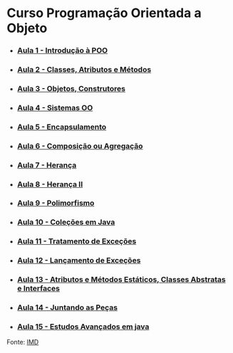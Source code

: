 # Curso Programação Orientada a Objeto
- ### [Aula 1 - Introdução à POO](https://github.com/victordcsilva/CursoPOO/blob/master/Curso_POO_Aula1.ipynb)
- ### [Aula 2 - Classes, Atributos e Métodos](https://github.com/victordcsilva/CursoPOO/blob/master/Curso_POO_Aula2.ipynb)
- ### [Aula 3 - Objetos, Construtores](https://github.com/victordcsilva/CursoPOO/blob/master/Curso_POO_Aula3.ipynb)
- ### [Aula 4 - Sistemas OO](https://github.com/victordcsilva/CursoPOO/blob/master/Curso_POO_Aula4.ipynb)
- ### [Aula 5 - Encapsulamento](https://github.com/victordcsilva/CursoPOO/blob/master/Curso_POO_Aula5.ipynb)
- ### [Aula 6 - Composição ou Agregação](https://github.com/victordcsilva/CursoPOO/blob/master/Curso_POO_Aula6.ipynb)
- ### [Aula 7 - Herança](https://github.com/victordcsilva/CursoPOO/blob/master/Curso_POO_Aula7.ipynb)
- ### [Aula 8 - Herança II](https://github.com/victordcsilva/CursoPOO/blob/master/Curso_POO_Aula8.ipynb)
- ### [Aula 9 - Polimorfismo](https://github.com/victordcsilva/CursoPOO/blob/master/Curso_POO_Aula9.ipynb)
- ### [Aula 10 - Coleções em Java](https://github.com/victordcsilva/CursoPOO/blob/master/Curso_POO_Aula10.ipynb)
- ### [Aula 11 - Tratamento de Exceções](https://github.com/victordcsilva/CursoPOO/blob/master/Curso_POO_Aula11.ipynb)
- ### [Aula 12 - Lançamento de Exceções](https://github.com/victordcsilva/CursoPOO/blob/master/Curso_POO_Aula12.ipynb)
- ### [Aula 13 - Atributos e Métodos Estáticos, Classes Abstratas e Interfaces](https://github.com/victordcsilva/CursoPOO/blob/master/Curso_POO_Aula13.ipynb)
- ### [Aula 14 - Juntando as Peças](https://github.com/victordcsilva/CursoPOO/blob/master/Curso_POO_Aula14.ipynb)
- ### [Aula 15 - Estudos Avançados em java](https://github.com/victordcsilva/CursoPOO/blob/master/Curso_POO_Aula15.ipynb)




Fonte: [IMD](https://materiais.imd.ufrn.br/public/curso/disciplina/2/8)
